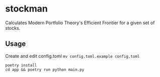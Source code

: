 # stockman
Calculates Modern Portfolio Theory's Efficient Frontier for a given set of stocks.
## Usage
Create and edit config.toml `mv config.toml.example config.toml`
```
poetry install
cd app && poetry run python main.py
```

